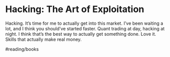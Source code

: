 # Hacking: The Art of Exploitation
Hacking. It’s time for me to actually get into this market. I’ve been waiting a lot, and I think you should’ve started faster. Quant trading at day, hacking at night. I think that’s the best way to actually get something done. Love it. Skills that actually make real money. 

#reading/books
